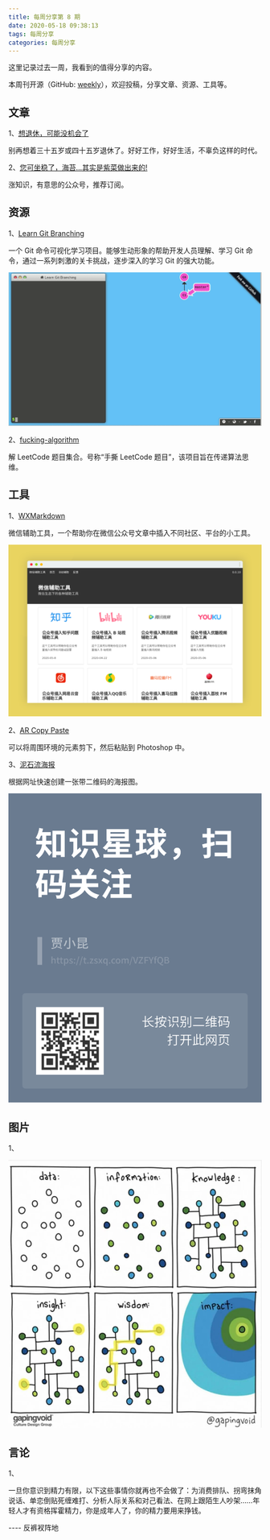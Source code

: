 ```yaml
---
title: 每周分享第 8 期
date: 2020-05-18 09:38:13
tags: 每周分享
categories: 每周分享
---
```


这里记录过去一周，我看到的值得分享的内容。

本周刊开源（GitHub: [weekly](https://github.com/zywudev/weekly)），欢迎投稿，分享文章、资源、工具等。

## 文章

1、[想退休，可能没机会了](https://xie.infoq.cn/article/2f6a0bf7ba908d75219be726c)

别再想着三十五岁或四十五岁退休了。好好工作，好好生活，不辜负这样的时代。

2、[您可坐稳了，海苔...其实是紫菜做出来的!](https://mp.weixin.qq.com/s/E7NQW5OU15kwkUWUW0fAyw)

涨知识，有意思的公众号，推荐订阅。

## 资源

1、[Learn Git Branching](https://learngitbranching.js.org/)

一个 Git 命令可视化学习项目。能够生动形象的帮助开发人员理解、学习 Git 命令，通过一系列刺激的关卡挑战，逐步深入的学习 Git 的强大功能。

![learn_git](weekly-issue-8/learn_git.png)

2、[fucking-algorithm](https://github.com/labuladong/fucking-algorithm)

解 LeetCode 题目集合。号称“手撕 LeetCode 题目”，该项目旨在传递算法思维。

## 工具

1、[WXMarkdown](http://www.wxmarkdown.com/)

微信辅助工具，一个帮助你在微信公众号文章中插入不同社区、平台的小工具。

![WXMarkdown](weekly-issue-8/WXMarkdown.png)

2、[AR Copy Paste](https://arcopypaste.app/)

可以将周围环境的元素剪下，然后粘贴到 Photoshop 中。

3、[泥石流海报](https://graph.readhub.cn/)

根据网址快速创建一张带二维码的海报图。

![nishiliu](weekly-issue-8/nishiliu.png)

## 图片

1、

![wisdom](weekly-issue-8/wisdom.jpg)



## 言论

1、

一旦你意识到精力有限，以下这些事情你就再也不会做了：为消费排队、拐弯抹角说话、单恋倒贴死缠难打、分析人际关系和对己看法、在网上跟陌生人吵架……年轻人才有资格挥霍精力，你是成年人了，你的精力要用来挣钱。

---- 反裤衩阵地